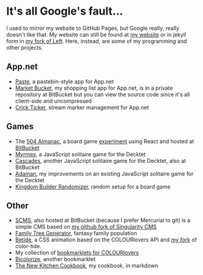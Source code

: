 # It's all Google's fault...

I used to mirror my website to GitHub Pages, but Google really, really doesn't like that.  My website can still be found at <a href="http://mcdemarco.net">my website</a> or in jekyll form in [my fork of Left](https://github.com/mcdemarco/left/tree/website).  Here, instead, are some of my programming and other projects.

## App.net

* [Paste](/paste/), a pastebin-style app for App.net
* [Market Bucket](http://market-bucket.mcdemarco.net/), my shopping list app for App.net, is in a private repository at BitBucket but you can view the source code since it's all client-side and uncompressed
* [Crick Ticker](/crick-ticker/), stream marker management for App.net

## Games

* The [504 Almanac](http://mcdemarco.net/504almanac/), a board game [experiment](http://mcdemarco.net/tools/504/) using React and hosted at [BitBucket](https://bitbucket.org/mcdemarco/504almanac)
* [Myrmex](/myrmex/), a JavaScript solitaire game for the Decktet
* [Cascades](https://bitbucket.org/mcdemarco/cascades), another JavaScript solitaire game for the Decktet, also at BitBucket
* [Adaman](/adaman/), my improvements on an existing JavaScript solitaire game for the Decktet
* [Kingdom Builder Randomizer](/kingdom-builder-randomizer/), random setup for a board game

## Other

* [SCMS](https://bitbucket.org/mcdemarco/scms/), also hosted at BitBucket (because I prefer Mercurial to git) is a simple CMS based on [my github fork of Singularity CMS](/singularity-cms/)
* [Family Tree Generator](/family-tree-generator/), fantasy family population
* [Betide](/betide/), a CSS animation based on the COLOURlovers API and [my fork](/color-tide/) of color-tide.
* My collection of [bookmarklets for COLOURlovers](http://mcdemarco.net/tools/colourlets/)
* [Bicolorize](http://mcdemarco.net/bicolorize/), another bookmarklet
* [The New Kitchen Cookbook](/the-new-kitchen-cookbook/), my cookbook, in markdown

